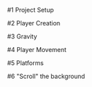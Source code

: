 
#1 Project Setup

#2 Player Creation

#3 Gravity

#4 Player Movement

#5 Platforms

#6 "Scroll" the background
